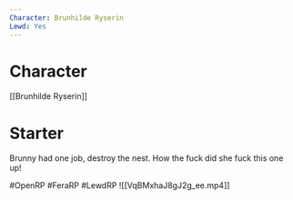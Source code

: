 ```yaml
---
Character: Brunhilde Ryserin
Lewd: Yes
---
```

# Character
[[Brunhilde Ryserin]]

# Starter
Brunny had one job, destroy the nest. How the fuck did she fuck this one up! 

#OpenRP #FeraRP #LewdRP 
![[VqBMxhaJ8gJ2g_ee.mp4]]